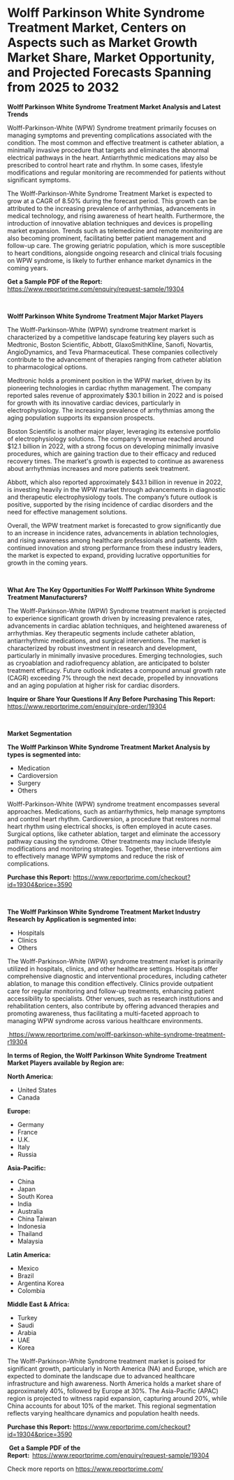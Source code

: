 <p><h1>Wolff Parkinson White Syndrome Treatment Market, Centers on Aspects such as Market Growth Market Share, Market Opportunity, and Projected Forecasts Spanning from 2025 to 2032</h1></p><p><strong>Wolff Parkinson White Syndrome Treatment Market Analysis and Latest Trends</strong></p>
<p><p>Wolff-Parkinson-White (WPW) Syndrome treatment primarily focuses on managing symptoms and preventing complications associated with the condition. The most common and effective treatment is catheter ablation, a minimally invasive procedure that targets and eliminates the abnormal electrical pathways in the heart. Antiarrhythmic medications may also be prescribed to control heart rate and rhythm. In some cases, lifestyle modifications and regular monitoring are recommended for patients without significant symptoms.</p><p>The Wolff-Parkinson-White Syndrome Treatment Market is expected to grow at a CAGR of 8.50% during the forecast period. This growth can be attributed to the increasing prevalence of arrhythmias, advancements in medical technology, and rising awareness of heart health. Furthermore, the introduction of innovative ablation techniques and devices is propelling market expansion. Trends such as telemedicine and remote monitoring are also becoming prominent, facilitating better patient management and follow-up care. The growing geriatric population, which is more susceptible to heart conditions, alongside ongoing research and clinical trials focusing on WPW syndrome, is likely to further enhance market dynamics in the coming years.</p></p>
<p><strong>Get a Sample PDF of the Report:&nbsp;</strong> <a href="https://www.reportprime.com/enquiry/request-sample/19304?utm_campaign=3009&utm_medium=2&utm_source=Github&utm_content=ia&utm_term=19032025&utm_id=wolff-parkinson-white-syndrome-treatment">https://www.reportprime.com/enquiry/request-sample/19304</a></p>
<p>&nbsp;</p>
<p><strong>Wolff Parkinson White Syndrome Treatment Major Market Players</strong></p>
<p><p>The Wolff-Parkinson-White (WPW) syndrome treatment market is characterized by a competitive landscape featuring key players such as Medtronic, Boston Scientific, Abbott, GlaxoSmithKline, Sanofi, Novartis, AngioDynamics, and Teva Pharmaceutical. These companies collectively contribute to the advancement of therapies ranging from catheter ablation to pharmacological options.</p><p>Medtronic holds a prominent position in the WPW market, driven by its pioneering technologies in cardiac rhythm management. The company reported sales revenue of approximately $30.1 billion in 2022 and is poised for growth with its innovative cardiac devices, particularly in electrophysiology. The increasing prevalence of arrhythmias among the aging population supports its expansion prospects.</p><p>Boston Scientific is another major player, leveraging its extensive portfolio of electrophysiology solutions. The company’s revenue reached around $12.1 billion in 2022, with a strong focus on developing minimally invasive procedures, which are gaining traction due to their efficacy and reduced recovery times. The market's growth is expected to continue as awareness about arrhythmias increases and more patients seek treatment.</p><p>Abbott, which also reported approximately $43.1 billion in revenue in 2022, is investing heavily in the WPW market through advancements in diagnostic and therapeutic electrophysiology tools. The company’s future outlook is positive, supported by the rising incidence of cardiac disorders and the need for effective management solutions.</p><p>Overall, the WPW treatment market is forecasted to grow significantly due to an increase in incidence rates, advancements in ablation technologies, and rising awareness among healthcare professionals and patients. With continued innovation and strong performance from these industry leaders, the market is expected to expand, providing lucrative opportunities for growth in the coming years.</p></p>
<p>&nbsp;</p>
<p><strong>What Are The Key Opportunities For Wolff Parkinson White Syndrome Treatment Manufacturers?</strong></p>
<p><p>The Wolff-Parkinson-White (WPW) Syndrome treatment market is projected to experience significant growth driven by increasing prevalence rates, advancements in cardiac ablation techniques, and heightened awareness of arrhythmias. Key therapeutic segments include catheter ablation, antiarrhythmic medications, and surgical interventions. The market is characterized by robust investment in research and development, particularly in minimally invasive procedures. Emerging technologies, such as cryoablation and radiofrequency ablation, are anticipated to bolster treatment efficacy. Future outlook indicates a compound annual growth rate (CAGR) exceeding 7% through the next decade, propelled by innovations and an aging population at higher risk for cardiac disorders.</p></p>
<p><strong>Inquire or Share Your Questions If Any Before Purchasing This Report:</strong> <a href="https://www.reportprime.com/enquiry/pre-order/19304?utm_campaign=3009&utm_medium=2&utm_source=Github&utm_content=ia&utm_term=19032025&utm_id=wolff-parkinson-white-syndrome-treatment">https://www.reportprime.com/enquiry/pre-order/19304</a></p>
<p>&nbsp;</p>
<p><strong>Market Segmentation</strong></p>
<p><strong>The Wolff Parkinson White Syndrome Treatment Market Analysis by types is segmented into:</strong></p>
<p><ul><li>Medication</li><li>Cardioversion</li><li>Surgery</li><li>Others</li></ul></p>
<p><p>Wolff-Parkinson-White (WPW) syndrome treatment encompasses several approaches. Medications, such as antiarrhythmics, help manage symptoms and control heart rhythm. Cardioversion, a procedure that restores normal heart rhythm using electrical shocks, is often employed in acute cases. Surgical options, like catheter ablation, target and eliminate the accessory pathway causing the syndrome. Other treatments may include lifestyle modifications and monitoring strategies. Together, these interventions aim to effectively manage WPW symptoms and reduce the risk of complications.</p></p>
<p><strong>Purchase this Report:&nbsp;</strong><a href="https://www.reportprime.com/checkout?id=19304&price=3590&utm_campaign=3009&utm_medium=2&utm_source=Github&utm_content=ia&utm_term=19032025&utm_id=wolff-parkinson-white-syndrome-treatment">https://www.reportprime.com/checkout?id=19304&price=3590</a></p>
<p>&nbsp;</p>
<p><strong>The Wolff Parkinson White Syndrome Treatment Market Industry Research by Application is segmented into:</strong></p>
<p><ul><li>Hospitals</li><li>Clinics</li><li>Others</li></ul></p>
<p><p>The Wolff-Parkinson-White (WPW) syndrome treatment market is primarily utilized in hospitals, clinics, and other healthcare settings. Hospitals offer comprehensive diagnostic and interventional procedures, including catheter ablation, to manage this condition effectively. Clinics provide outpatient care for regular monitoring and follow-up treatments, enhancing patient accessibility to specialists. Other venues, such as research institutions and rehabilitation centers, also contribute by offering advanced therapies and promoting awareness, thus facilitating a multi-faceted approach to managing WPW syndrome across various healthcare environments.</p></p>
<p><a href="https://www.reportprime.com/wolff-parkinson-white-syndrome-treatment-r19304?utm_campaign=3009&utm_medium=2&utm_source=Github&utm_content=ia&utm_term=19032025&utm_id=wolff-parkinson-white-syndrome-treatment">&nbsp;https://www.reportprime.com/wolff-parkinson-white-syndrome-treatment-r19304</a></p>
<p><strong>In terms of Region, the Wolff Parkinson White Syndrome Treatment Market Players available by Region are:</strong></p>
<p>
    <p> <strong> North America: </strong>
        <ul>
            <li>United States</li>
            <li>Canada</li>
        </ul>
        </p> 
    <p> <strong> Europe: </strong>
        <ul>
            <li>Germany</li>
            <li>France</li>
            <li>U.K.</li>
            <li>Italy</li>
            <li>Russia</li>
        </ul>
        </p> 
    <p> <strong> Asia-Pacific: </strong>
        <ul>
            <li>China</li>
            <li>Japan</li>
            <li>South Korea</li>
            <li>India</li>
            <li>Australia</li>
            <li>China Taiwan</li>
            <li>Indonesia</li>
            <li>Thailand</li>
            <li>Malaysia</li>
        </ul>
        </p> 
    <p> <strong> Latin America: </strong>
        <ul>
            <li>Mexico</li>
            <li>Brazil</li>
            <li>Argentina Korea</li>
            <li>Colombia</li>
        </ul>
        </p> 
    <p> <strong> Middle East & Africa: </strong>
        <ul>
            <li>Turkey</li>
            <li>Saudi</li>
            <li>Arabia</li>
            <li>UAE</li>
            <li>Korea</li>
        </ul>
    </p>
    </p>
<p><p>The Wolff-Parkinson-White Syndrome treatment market is poised for significant growth, particularly in North America (NA) and Europe, which are expected to dominate the landscape due to advanced healthcare infrastructure and high awareness. North America holds a market share of approximately 40%, followed by Europe at 30%. The Asia-Pacific (APAC) region is projected to witness rapid expansion, capturing around 20%, while China accounts for about 10% of the market. This regional segmentation reflects varying healthcare dynamics and population health needs.</p></p>
<p><strong>Purchase this Report: </strong><a href="https://www.reportprime.com/checkout?id=19304&price=3590&utm_campaign=3009&utm_medium=2&utm_source=Github&utm_content=ia&utm_term=19032025&utm_id=wolff-parkinson-white-syndrome-treatment">https://www.reportprime.com/checkout?id=19304&price=3590</a></p>
<p>&nbsp;<strong>Get a Sample PDF of the Report:&nbsp;&nbsp;</strong><a href="https://www.reportprime.com/enquiry/request-sample/19304?utm_campaign=3009&utm_medium=2&utm_source=Github&utm_content=ia&utm_term=19032025&utm_id=wolff-parkinson-white-syndrome-treatment">https://www.reportprime.com/enquiry/request-sample/19304</a></p>
<p><strong></strong></p>
<p>Check more reports on <a href="https://www.reportprime.com/?utm_campaign=3009&utm_medium=2&utm_source=Github&utm_content=ia&utm_term=19032025&utm_id=wolff-parkinson-white-syndrome-treatment">https://www.reportprime.com/</a></p>